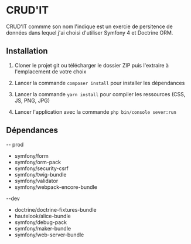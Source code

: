 # CRUD'IT

CRUD'IT commme son nom l'indique est un exercie de persitence de données dans lequel j'ai choisi d'utiliser Symfony 4 et Doctrine ORM.


## Installation

1. Cloner le projet git ou télécharger le dossier ZIP puis l'extraire à l'emplacement de votre choix

2. Lancer la commande `composer install` pour installer les dépendances

3. Lancer la commande `yarn install` pour compiler les ressources (CSS, JS, PNG, JPG)

4. Lancer l'application avec la commande `php bin/console sever:run`

## Dépendances

-- prod
* symfony/form
* symfony/orm-pack
* symfony/security-csrf
* symfony/twig-bundle
* symfony/validator
* symfony/webpack-encore-bundle

--dev
* doctrine/doctrine-fixtures-bundle
* hautelook/alice-bundle
* symfony/debug-pack
* symfony/maker-bundle
* symfony/web-server-bundle

